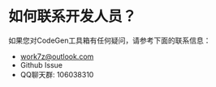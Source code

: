 # 如何联系开发人员？

如果您对CodeGen工具箱有任何疑问，请参考下面的联系信息：

- work7z@outlook.com
- Github Issue
- QQ聊天群: 106038310
